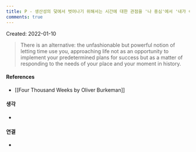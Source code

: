 ```yaml
---
title: P - 생산성의 덫에서 벗어나기 위해서는 시간에 대한 관점을 '나 중심'에서 '내가 속한 장소와 시기에 대한 응답 중심'으로 변화시켜야 한다.
comments: true
---
```


Created: 2022-01-10

>There is an alternative: the unfashionable but powerful notion of letting time use you, approaching life not as an opportunity to implement your predetermined plans for success but as a matter of responding to the needs of your place and your moment in history.

#### References
- [[Four Thousand Weeks by Oliver Burkeman]]

#### 생각
-

#### 연결
- 